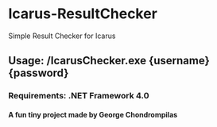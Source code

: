 # Icarus-ResultChecker
Simple Result Checker for Icarus

<h2>
Usage: <path>/IcarusChecker.exe {username} {password}
</h2>
<h3>
Requirements: .NET Framework 4.0
</h3>
<h4>A fun tiny project made by George Chondrompilas</h4>
